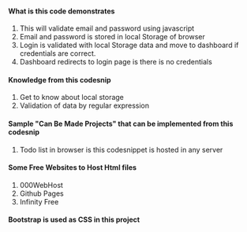 
#### What is this code demonstrates
1. This will validate email and password using javascript
2. Email and password is stored in local Storage of browser
3. Login is validated with local Storage data and move to dashboard if credentials are correct.
4. Dashboard redirects to login page is there is no credentials

####  Knowledge from this codesnip
1. Get to know about local storage
2. Validation of data by regular expression

#### Sample "Can Be Made Projects" that can be implemented from this codesnip
1. Todo list in browser is this codesnippet is hosted in any server

#### Some Free Websites to Host Html files
1. 000WebHost
2. Github Pages
3. Infinity Free

#### Bootstrap is used as CSS in this project
